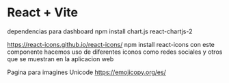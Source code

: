 # React + Vite

dependencias para dashboard
npm install chart.js react-chartjs-2

https://react-icons.github.io/react-icons/
npm install react-icons
con este componente hacemos uso de diferentes iconos como redes sociales y otros
que se muestran en la aplicacion web

Pagina para imagines Unicode
https://emojicopy.org/es/
